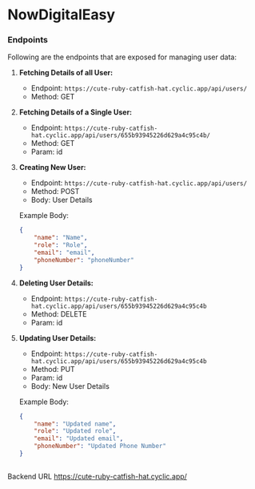 # NowDigitalEasy

### Endpoints

Following are the endpoints that are exposed for managing user data: 


1. **Fetching Details of all User:**
    - Endpoint: `https://cute-ruby-catfish-hat.cyclic.app/api/users/`
    - Method: GET

2. **Fetching Details of a Single User:**
    - Endpoint: `https://cute-ruby-catfish-hat.cyclic.app/api/users/655b93945226d629a4c95c4b/`
    - Method: GET
    - Param: id

3. **Creating New User:**
    - Endpoint: `https://cute-ruby-catfish-hat.cyclic.app/api/users/`
    - Method: POST
    - Body: User Details

    Example Body: 
    ```json
    {
        "name": "Name",
        "role": "Role",
        "email": "email",
        "phoneNumber": "phoneNumber"
    }
    ```

4. **Deleting User Details:**
    - Endpoint: `https://cute-ruby-catfish-hat.cyclic.app/api/users/655b93945226d629a4c95c4b`
    - Method: DELETE
    - Param: id

5. **Updating User Details:**
    - Endpoint: `https://cute-ruby-catfish-hat.cyclic.app/api/users/655b93945226d629a4c95c4b`
    - Method: PUT
    - Param: id
    - Body: New User Details

    Example Body:
    ```json
    {
        "name": "Updated name",
        "role": "Updated role",
        "email": "Updated email",
        "phoneNumber": "Updated Phone Number"
    }
    ```
##
Backend URL 
https://cute-ruby-catfish-hat.cyclic.app/